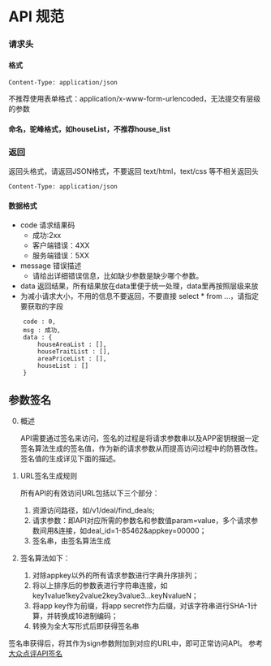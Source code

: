 # API 规范

### 请求头

#### 格式

```
Content-Type: application/json
```
	
不推荐使用表单格式：application/x-www-form-urlencoded，无法提交有层级的参数
	
####  命名，驼峰格式，如houseList，不推荐house_list

### 返回

返回头格式，请返回JSON格式，不要返回 text/html，text/css 等不相关返回头

```
Content-Type: application/json
```

#### 数据格式

* code 请求结果码
    * 成功:2xx
    * 客户端错误：4XX
    * 服务端错误：5XX
* message 错误描述
    * 请给出详细错误信息，比如缺少参数是缺少哪个参数。
* data 返回结果，所有结果放在data里便于统一处理，data里再按照层级来放
* 为减小请求大小，不用的信息不要返回，不要直接 select * from ...，请指定要获取的字段	
```
    code : 0,
    msg : 成功,
    data : {
        houseAreaList : [],
        houseTraitList : [],
        areaPriceList : [],
        houseList : []
    }
```

## 参数签名
0. 概述

	API需要通过签名来访问，签名的过程是将请求参数串以及APP密钥根据一定签名算法生成的签名值，作为新的请求参数从而提高访问过程中的防篡改性。签名值的生成详见下面的描述。
0. URL签名生成规则

	所有API的有效访问URL包括以下三个部分： 
	1. 资源访问路径，如/v1/deal/find_deals; 
	2. 请求参数：即API对应所需的参数名和参数值param=value，多个请求参数间用&连接，如deal_id=1-85462&appkey=00000； 
	3. 签名串，由签名算法生成
 
0. 签名算法如下： 
	1. 对除appkey以外的所有请求参数进行字典升序排列； 
	2. 将以上排序后的参数表进行字符串连接，如key1value1key2value2key3value3...keyNvalueN； 
	3. 将app key作为前缀，将app secret作为后缀，对该字符串进行SHA-1计算，并转换成16进制编码； 
	4. 转换为全大写形式后即获得签名串 

签名串获得后，将其作为sign参数附加到对应的URL中，即可正常访问API。 参考[大众点评API签名](http://developer.dianping.com/app/documentation/signature)

